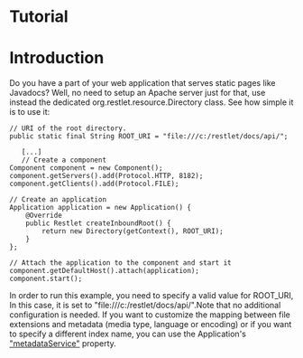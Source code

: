 Tutorial
========

Introduction
============

Do you have a part of your web application that serves static pages like
Javadocs? Well, no need to setup an Apache server just for that, use
instead the dedicated org.restlet.resource.Directory class. See how
simple it is to use it:

    // URI of the root directory.  
    public static final String ROOT_URI = "file:///c:/restlet/docs/api/";  

       [...]  
       // Create a component
    Component component = new Component();  
    component.getServers().add(Protocol.HTTP, 8182);  
    component.getClients().add(Protocol.FILE);  

    // Create an application  
    Application application = new Application() {  
        @Override  
        public Restlet createInboundRoot() {  
            return new Directory(getContext(), ROOT_URI);  
        }  
    };  

    // Attach the application to the component and start it  
    component.getDefaultHost().attach(application);  
    component.start();

In order to run this example, you need to specify a valid value for
ROOT\_URI, In this case, it is set to
"file:///c:/restlet/docs/api/".Note that no additional configuration is
needed. If you want to customize the mapping between file extensions and
metadata (media type, language or encoding) or if you want to specify a
different index name, you can use the Application's
["metadataService"](javadocs://jse/api/org/restlet/service/MetadataService.html)
property.

